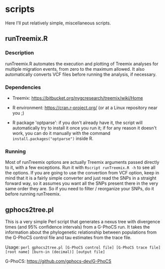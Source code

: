 # scripts

Here I'll put relatively simple, miscellaneous scripts.

## runTreemix.R

### Description

runTreemix.R automates the execution and plotting of Treemix analyses for multiple migration events, from zero to the maximum allowed. It also automatically converts VCF files before running the analysis, if necessary.

### Dependencies

- Treemix: https://bitbucket.org/nygcresearch/treemix/wiki/Home

- R environment: https://cran.r-project.org/ (or at a Linux repository near you ;)

- R package 'optparse': if you don't already have it, the script will automatically try to install it once you run it; if for any reason it doesn't work, you can do it manually with the command `install.packages("optparse")` inside R.

### Running

Most of runTreemix options are actually Treemix arguments passed directly to it, with a few exceptions. Run it with `Rscript runTreemix.R -h` to see all the options. If you are going to use the convertion from VCF option, keep in mind that it is a fairly simple converter and just read the SNPs in a straight forward way, so it assumes you want all the SNPs present there in the very same order they are. So if you need to filter / reorganize your SNPs, do it before running runTreemix.


## gphocs2tree.pl

This is a very simple Perl script that generates a nexus tree with divergence times (and 95% confidence intervals) from a G-PhoCS run. It takes the information about the phylogenetic relationship between populations from the G-PhoCS control file and tau estimates from the trace file.

Usage: `perl gphocs2tree.pl [G-PhoCS control file] [G-PhoCS trace file] [root name] [burn-in (decimal)] [output file]`

G-PhoCS: https://github.com/gphocs-dev/G-PhoCS
